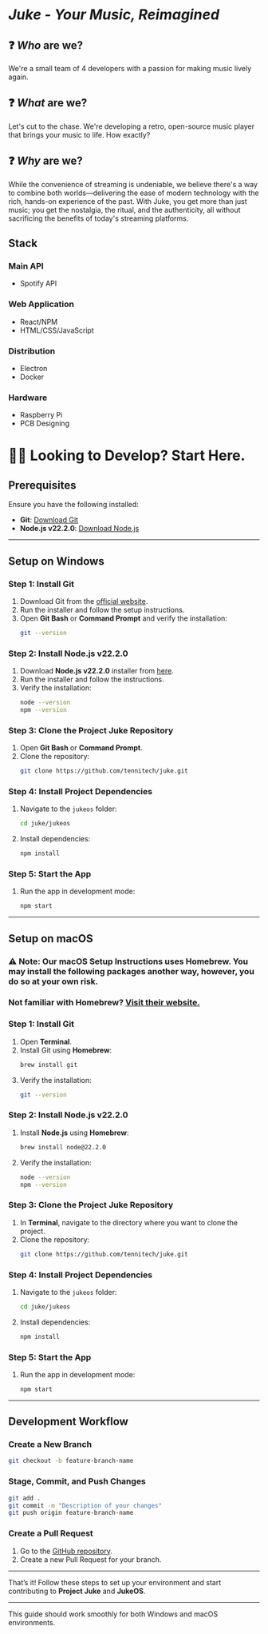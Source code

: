 # *Juke - Your Music, Reimagined*

## ❓ *Who* are we?

We're a small team of 4 developers with a passion for making music lively again.

## ❓ *What* are we?

Let's cut to the chase. We're developing a retro, open-source music player that brings your music to life. How exactly?

## ❓ *Why* are we?

While the convenience of streaming is undeniable, we believe there's a way to combine both worlds—delivering the ease of modern technology with the rich, hands-on experience of the past. With Juke, you get more than just music; you get the nostalgia, the ritual, and the authenticity, all without sacrificing the benefits of today's streaming platforms.

## Stack

### Main API
* Spotify API
  
### Web Application
* React/NPM
* HTML/CSS/JavaScript

### Distribution
* Electron
* Docker

### Hardware
* Raspberry Pi
* PCB Designing

# 👨‍💻 Looking to Develop? Start Here.

## Prerequisites
Ensure you have the following installed:
- **Git**: [Download Git](https://git-scm.com/)
- **Node.js v22.2.0**: [Download Node.js](https://nodejs.org/en/download/)

---

## Setup on Windows

### Step 1: Install Git
1. Download Git from the [official website](https://git-scm.com/).
2. Run the installer and follow the setup instructions.
3. Open **Git Bash** or **Command Prompt** and verify the installation:
   ```bash
   git --version
   ```

### Step 2: Install Node.js v22.2.0
1. Download **Node.js v22.2.0** installer from [here](https://nodejs.org/en/download/).
2. Run the installer and follow the instructions.
3. Verify the installation:
   ```bash
   node --version
   npm --version
   ```

### Step 3: Clone the Project Juke Repository
1. Open **Git Bash** or **Command Prompt**.
2. Clone the repository:
   ```bash
   git clone https://github.com/tennitech/juke.git
   ```

### Step 4: Install Project Dependencies
1. Navigate to the `jukeos` folder:
   ```bash
   cd juke/jukeos
   ```
2. Install dependencies:
   ```bash
   npm install
   ```

### Step 5: Start the App
1. Run the app in development mode:
   ```bash
   npm start
   ```

---

## Setup on macOS

### ⚠️ Note: Our macOS Setup Instructions uses Homebrew. You may install the following packages another way, however, you do so at your own risk.
### Not familiar with Homebrew? [Visit their website.](https://brew.sh)

### Step 1: Install Git
1. Open **Terminal**.
2. Install Git using **Homebrew**:
   ```bash
   brew install git
   ```
3. Verify the installation:
   ```bash
   git --version
   ```

### Step 2: Install Node.js v22.2.0
1. Install **Node.js** using **Homebrew**:
   ```bash
   brew install node@22.2.0
   ```
2. Verify the installation:
   ```bash
   node --version
   npm --version
   ```

### Step 3: Clone the Project Juke Repository
1. In **Terminal**, navigate to the directory where you want to clone the project.
2. Clone the repository:
   ```bash
   git clone https://github.com/tennitech/juke.git
   ```

### Step 4: Install Project Dependencies
1. Navigate to the `jukeos` folder:
   ```bash
   cd juke/jukeos
   ```
2. Install dependencies:
   ```bash
   npm install
   ```

### Step 5: Start the App
1. Run the app in development mode:
   ```bash
   npm start
   ```

---

## Development Workflow

### Create a New Branch
```bash
git checkout -b feature-branch-name
```

### Stage, Commit, and Push Changes
```bash
git add .
git commit -m "Description of your changes"
git push origin feature-branch-name
```

### Create a Pull Request
1. Go to the [GitHub repository](https://github.com/tennitech/juke).
2. Create a new Pull Request for your branch.

---

That’s it! Follow these steps to set up your environment and start contributing to **Project Juke** and **JukeOS**.

---

This guide should work smoothly for both Windows and macOS environments.
